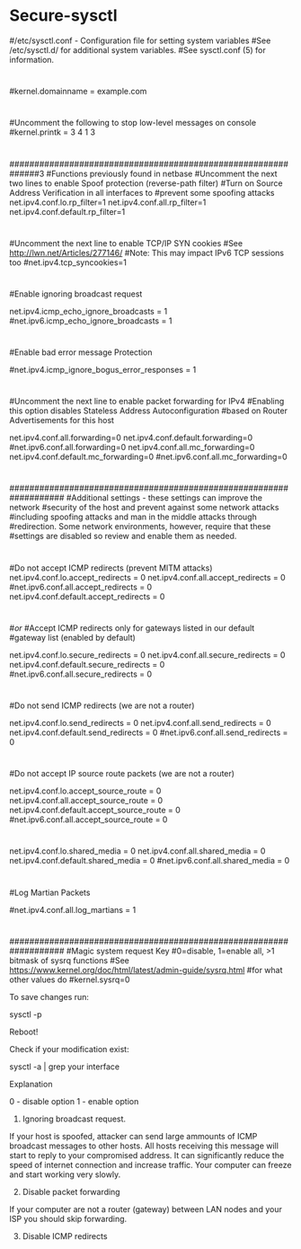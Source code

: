 # Secure-sysctl

#/etc/sysctl.conf - Configuration file for setting system variables
#See /etc/sysctl.d/ for additional system variables.
#See sysctl.conf (5) for information.
#
#kernel.domainname = example.com
#
#Uncomment the following to stop low-level messages on console
#kernel.printk = 3 4 1 3
#
##############################################################3
#Functions previously found in netbase
#Uncomment the next two lines to enable Spoof protection (reverse-path filter)
#Turn on Source Address Verification in all interfaces to
#prevent some spoofing attacks
net.ipv4.conf.lo.rp_filter=1
net.ipv4.conf.all.rp_filter=1
net.ipv4.conf.default.rp_filter=1
#
#Uncomment the next line to enable TCP/IP SYN cookies
#See http://lwn.net/Articles/277146/
#Note: This may impact IPv6 TCP sessions too
#net.ipv4.tcp_syncookies=1
#
#Enable ignoring broadcast request

net.ipv4.icmp_echo_ignore_broadcasts = 1
#net.ipv6.icmp_echo_ignore_broadcasts = 1
#
#Enable bad error message Protection 

#net.ipv4.icmp_ignore_bogus_error_responses = 1
#
#Uncomment the next line to enable packet forwarding for IPv4
#Enabling this option disables Stateless Address Autoconfiguration
#based on Router Advertisements for this host

net.ipv4.conf.all.forwarding=0
net.ipv4.conf.default.forwarding=0
#net.ipv6.conf.all.forwarding=0
net.ipv4.conf.all.mc_forwarding=0
net.ipv4.conf.default.mc_forwarding=0
#net.ipv6.conf.all.mc_forwarding=0
#
###################################################################
#Additional settings - these settings can improve the network
#security of the host and prevent against some network attacks
#including spoofing attacks and man in the middle attacks through
#redirection. Some network environments, however, require that these
#settings are disabled so review and enable them as needed.
#
#Do not accept ICMP redirects (prevent MITM attacks)
net.ipv4.conf.lo.accept_redirects = 0
net.ipv4.conf.all.accept_redirects = 0
#net.ipv6.conf.all.accept_redirects = 0
net.ipv4.conf.default.accept_redirects = 0
#
#_or_
#Accept ICMP redirects only for gateways listed in our default
#gateway list (enabled by default)

net.ipv4.conf.lo.secure_redirects = 0
net.ipv4.conf.all.secure_redirects = 0
net.ipv4.conf.default.secure_redirects = 0
#net.ipv6.conf.all.secure_redirects = 0
#
#Do not send ICMP redirects (we are not a router)

net.ipv4.conf.lo.send_redirects = 0
net.ipv4.conf.all.send_redirects = 0
net.ipv4.conf.default.send_redirects = 0
#net.ipv6.conf.all.send_redirects = 0
#
#Do not accept IP source route packets (we are not a router)

net.ipv4.conf.lo.accept_source_route = 0
net.ipv4.conf.all.accept_source_route = 0
net.ipv4.conf.default.accept_source_route = 0
#net.ipv6.conf.all.accept_source_route = 0
#
net.ipv4.conf.lo.shared_media = 0
net.ipv4.conf.all.shared_media = 0
net.ipv4.conf.default.shared_media = 0
#net.ipv6.conf.all.shared_media = 0
#
#Log Martian Packets

#net.ipv4.conf.all.log_martians = 1
#
###################################################################
#Magic system request Key
#0=disable, 1=enable all, >1 bitmask of sysrq functions
#See https://www.kernel.org/doc/html/latest/admin-guide/sysrq.html
#for what other values do
#kernel.sysrq=0

To save changes run: 

sysctl -p

Reboot!

Check if your modification exist:

sysctl -a | grep your interface


Explanation

0 - disable option
1 - enable option

1. Ignoring broadcast request.

If your host is spoofed, attacker can send large ammounts of ICMP broadcast messages to other hosts. All hosts receiving this message will
start to reply  to your compromised address. It can significantly reduce the speed of internet connection and increase traffic.
Your computer can freeze and start working very slowly. 

2. Disable packet forwarding

If your computer are not a router (gateway) between LAN nodes and your ISP you should skip forwarding. 

3. Disable ICMP redirects



